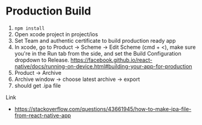 # Production Build

1. `npm install`
2. Open xcode project in project/ios
3. Set Team and authentic certificate to build production ready app
4. In xcode, go to Product → Scheme → Edit Scheme (cmd + <), make sure you're in the Run tab from the side, and set the Build Configuration dropdown to Release. 
https://facebook.github.io/react-native/docs/running-on-device.html#building-your-app-for-production
5. Product -> Archive
6. Archive window -> choose latest archive -> export
7. should get .ipa file





Link
- https://stackoverflow.com/questions/43661945/how-to-make-ipa-file-from-react-native-app